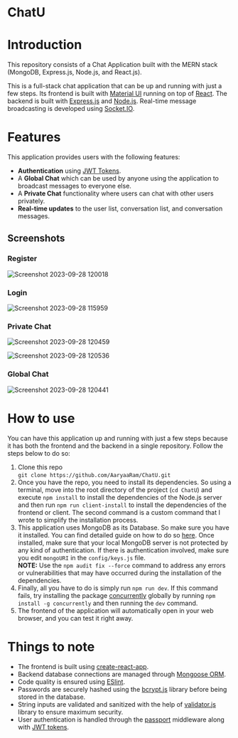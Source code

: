 # ChatU

# Introduction

This repository consists of a Chat Application built with the MERN stack
(MongoDB, Express.js, Node.js, and React.js).

This is a full-stack chat application that can be up and running with just a few steps. Its frontend is built with [Material UI](https://mui.com/material-ui/) running on top of [React](https://react.dev/). The backend is built with [Express.js](https://expressjs.com/) and [Node.js](https://nodejs.org/en). Real-time message broadcasting is developed using [Socket.IO](https://socket.io/).

# Features

This application provides users with the following features:

- **Authentication** using [JWT Tokens](https://jwt.io/).
- A **Global Chat** which can be used by anyone using the application to broadcast
  messages to everyone else.
- A **Private Chat** functionality where users can chat with other users privately.
- **Real-time updates** to the user list, conversation list, and conversation
  messages.

## Screenshots

### Register
![Screenshot 2023-09-28 120018](https://github.com/AaryaaRam/ChatU/assets/95530767/0d8b9c7c-3573-468e-9143-0c6d26f5eb13)

### Login
![Screenshot 2023-09-28 115959](https://github.com/AaryaaRam/ChatU/assets/95530767/aa509e39-4291-43ad-926b-48d4c24a25b0)

### Private Chat
![Screenshot 2023-09-28 120459](https://github.com/AaryaaRam/ChatU/assets/95530767/b6fc601b-42c9-4184-8bc1-e8cce58df956)

![Screenshot 2023-09-28 120536](https://github.com/AaryaaRam/ChatU/assets/95530767/c06b1f5f-fbeb-4ce0-9ce2-a07b53ee5ba6)

### Global Chat
![Screenshot 2023-09-28 120441](https://github.com/AaryaaRam/ChatU/assets/95530767/c129cfb5-6924-40ec-a085-456b333f1bcc)

# How to use

You can have this application up and running with just a few steps because it has both the frontend and the backend in a single repository. Follow the steps below to do so:

1. Clone this repo  
   ```git clone https://github.com/AaryaaRam/ChatU.git```
2. Once you have the repo, you need to install its dependencies. So using a
   terminal, move into the root directory of the project (```cd ChatU```) and execute ```npm install``` to install the dependencies of the Node.js server and then run 
   ```npm run client-install``` to install the dependencies of the frontend or client. The second command is a custom command that I wrote to simplify the installation process.
3. This application uses MongoDB as its Database. So make sure you have it installed. You can find detailed guide on how to do so [here](https://www.mongodb.com/docs/manual/administration/install-community/). Once installed, make sure that your local MongoDB server is not protected by any kind of authentication. If there is authentication involved, make sure you edit ```mongoURI``` in the ```config/keys.js``` file.  
**NOTE:** Use the ```npm audit fix --force``` command to address any errors or vulnerabilities that may have occurred during the installation of the dependencies.
4. Finally, all you have to do is simply run ```npm run dev```. If this command
   fails, try installing the package [concurrently](https://www.npmjs.com/package/concurrently) globally by running ```npm install -g concurrently``` and then running the ```dev``` command.
5. The frontend of the application will automatically open in your web browser, and you can test it right away.

# Things to note

* The frontend is built using [create-react-app](https://create-react-app.dev/).
* Backend database connections are managed through [Mongoose ORM](https://mongoosejs.com/).
* Code quality is ensured using [ESlint](https://eslint.org/).
* Passwords are securely hashed using the [bcrypt.js](https://www.npmjs.com/package/bcrypt) library before being stored in the database.
* String inputs are validated and sanitized with the help of [validator.js](https://www.npmjs.com/package/validator) library to ensure maximum security.
* User authentication is handled through the [passport](https://www.npmjs.com/package/passport) middleware along with [JWT tokens](https://jwt.io/).


